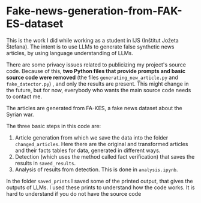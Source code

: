 # Fake-news-generation-from-FAK-ES-dataset
This is the work I did while working as a student in IJS (Inštitut Jožeta Štefana). The intent is to use LLMs to generate false synthetic news articles, by using language understanding of LLMs.

There are some privacy issues related to publicizing my project's source code. Because of this, **two Python files that provide prompts and basic source code were removed** (the files `generating_new_article.py` and `fake_datector.py`) , and only the results are present. This might change in the future, but for now, everybody who wants the main source code needs to contact me.

The articles are generated from FA-KES, a fake news dataset about the Syrian war. 

The three basic steps in this code are:

1) Article generation from which we save the data into the folder `changed_articles`. Here there are the original and transformed articles and their facts tables for data, generated in different ways.
2) Detection (which uses the method called fact verification) that saves the results in `saved_results`.
3) Analysis of results from detection. This is done in `analysis.ipynb`.


In the folder `saved_prints` I saved some of the printed output, that gives the outputs of LLMs. I used these prints to understand how the code works. It is hard to understand if you do not have the source code